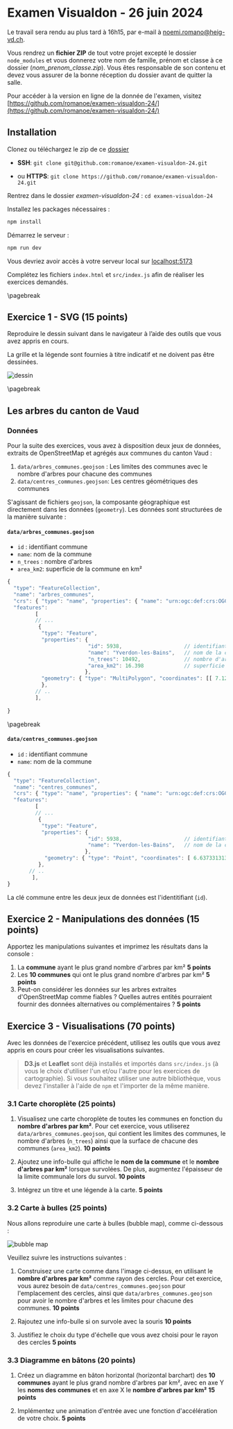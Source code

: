 # Examen Visualdon - 26 juin 2024

Le travail sera rendu au plus tard à 16h15, par e-mail à noemi.romano@heig-vd.ch.

Vous rendrez un **fichier ZIP** de tout votre projet excepté le dossier `node_modules` et vous donnerez votre nom de famille, prénom et classe à ce dossier (*nom_prenom_classe.zip*). Vous êtes responsable de son contenu et devez vous assurer de la bonne réception du dossier avant de quitter la salle.

Pour accéder à la version en ligne de la donnée de l'examen, visitez [https://github.com/romanoe/examen-visualdon-24/](https://github.com/romanoe/examen-visualdon-24/)

## Installation

Clonez ou téléchargez le zip de ce [dossier]([https://github.com/romanoe/examen-visualdon-24/](https://github.com/romanoe/examen-visualdon-24/archive/refs/heads/main.zip)) 

* **SSH**: `git clone git@github.com:romanoe/examen-visualdon-24.git`
  
* ou **HTTPS**: `git clone https://github.com/romanoe/examen-visualdon-24.git`

Rentrez dans le dossier *examen-visualdon-24* : `cd examen-visualdon-24`


Installez les packages nécessaires : 
 
```bash
npm install
```

Démarrez le serveur : 
  
```bash
npm run dev
```

Vous devriez avoir accès à votre serveur local sur [localhost:5173](http:localhost:5173) 

Complétez les fichiers `index.html` et `src/index.js` afin de réaliser les exercices demandés.

\pagebreak


## Exercice 1 - SVG (15 points)
Reproduire le dessin suivant dans le navigateur à l’aide des outils que vous avez appris en cours.

La grille et la légende sont fournies à titre indicatif et ne doivent pas être dessinées.

![dessin](assets/img/dessin-svg.png)



\pagebreak

## Les arbres du canton de Vaud

### Données

Pour la suite des exercices, vous avez à disposition deux jeux de données, extraits de OpenStreetMap et agrégés aux communes du canton Vaud : 

1.  `data/arbres_communes.geojson` : Les limites des communes avec le nombre d'arbres pour chacune des communes  
2.  `data/centres_communes.geojson`: Les centres géométriques des communes 


S'agissant de fichiers `geojson`, la composante géographique est directement dans les données (`geometry`). Les données sont structurées de la manière suivante :

#### `data/arbres_communes.geojson` 

* `id` : identifiant commune
* `name`: nom de la commune 
* `n_trees` : nombre d'arbres
* `area_km2`: superficie de la commune en km²

```js
{
  "type": "FeatureCollection",
  "name": "arbres_communes",
  "crs": { "type": "name", "properties": { "name": "urn:ogc:def:crs:OGC:1.3:CRS84" } },
  "features": 
         [
         // ...
          { 
           "type": "Feature", 
           "properties": { 
                          "id": 5938,                    // identifiant commune
                          "name": "Yverdon-les-Bains",   // nom de la commune 
                          "n_trees": 10492,              // nombre d'arbres
                          "area_km2": 16.398             // superficie de la commune en km²
                         },
           "geometry": { "type": "MultiPolygon", "coordinates": [[ 7.129220679418326, 46.295676327855247 ], [ 7.13186469337102, 46.297219511844851 ], [ 7.133027869706181, 46.297089165366003 ]]]
           },
         // ..
         ],
        
}
```


 
\pagebreak


#### `data/centres_communes.geojson`

* `id` : identifiant commune
* `name`: nom de la commune 

```js
{
  "type": "FeatureCollection",
  "name": "centres_communes",
  "crs": { "type": "name", "properties": { "name": "urn:ogc:def:crs:OGC:1.3:CRS84" } },
  "features": 
         [
         // ...
          { 
           "type": "Feature", 
           "properties": { 
                          "id": 5938,                    // identifiant commune
                          "name": "Yverdon-les-Bains",   // nom de la commune
                         },
            "geometry": { "type": "Point", "coordinates": [ 6.637331313021409, 46.770610904896785 ] }          
          },
       // ..
        ],
}
```

La clé commune entre les deux jeux de données est l'identitifiant (`id`). 


## Exercice 2 - Manipulations des données (15 points)

Apportez les manipulations suivantes et imprimez les résultats dans la console :

1. La **commune** ayant le plus grand nombre d'arbres par km²  **5 points** 
2. Les **10 communes** qui ont le plus grand nombre d'arbres par km²  **5 points** 
3. Peut-on considérer les données sur les arbres extraites d'OpenStreetMap comme fiables ? Quelles autres entités pourraient fournir des données alternatives ou complémentaires ?   **5 points** 


## Exercice 3 - Visualisations (70 points)
Avec les données de l'exercice précédent, utilisez les outils que vous avez appris en cours pour créer les visualisations suivantes. 

> **D3.js** et **Leaflet** sont déjà installés et importés dans `src/index.js` (à vous le choix d'utiliser l'un et/ou l'autre pour les exercices de cartographie). Si vous souhaitez utiliser une autre bibliothèque, vous devez l'installer à l'aide de `npm` et l'importer de la même manière.

### 3.1 Carte choroplète (25 points)


1. Visualisez une carte choroplète de toutes les communes en fonction du **nombre d'arbres par km²**. Pour cet exercice, vous utiliserez `data/arbres_communes.geojson`, qui contient les limites des communes, le nombre d'arbres (`n_trees`) ainsi que la surface de chacune des communes (`area_km2`).    **10 points** 

2. Ajoutez une info-bulle qui affiche le **nom de la commune** et le **nombre d'arbres par km²** lorsque survolées. De plus, augmentez l'épaisseur de la limite communale lors du survol.  **10 points** 
  
3. Intégrez un titre et une légende à la carte.  **5 points** 


### 3.2 Carte à bulles (25 points)

Nous allons reproduire une carte à bulles (bubble map), comme ci-dessous :

![bubble map](assets/img/bubble_map.png)


Veuillez suivre les instructions suivantes :

1. Construisez une carte comme dans l'image ci-dessus, en utilisant le **nombre d'arbres par km²** comme rayon des cercles. Pour cet exercice, vous aurez besoin de `data/centres_communes.geojson` pour l'emplacement des cercles, ainsi que `data/arbres_communes.geojson` pour avoir le nombre d'arbres et les limites pour chacune des communes.   **10 points** 

2. Rajoutez une info-bulle si on survole avec la souris  **10 points** 

3. Justifiez le choix du type d'échelle que vous avez choisi pour le rayon des cercles   **5 points** 



### 3.3 Diagramme en bâtons (20 points)

1. Créez un diagramme en bâton horizontal (horizontal barchart) des **10 communes** ayant le plus grand nombre d'arbres par km², avec en axe Y les **noms des communes** et en axe X le **nombre d'arbres par km²**   **15 points** 

   
2. Implémentez une animation d'entrée avec une fonction d'accélération de votre choix.  **5 points** 

